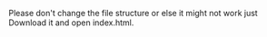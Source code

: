 Please don't change the file structure or else it might not work just Download it and open index.html.